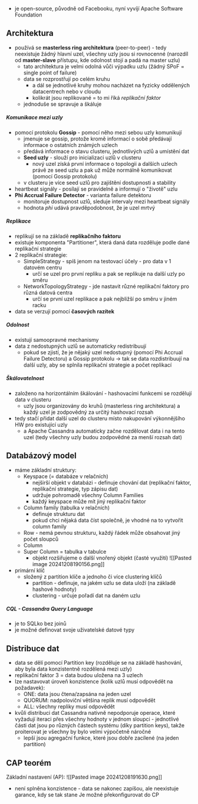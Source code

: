 - je open-source, původně od Facebooku, nyní vyvíjí Apache Software Foundation
## Architektura
- používá se **masterless ring architektura** (peer-to-peer) - tedy neexistuje žádný hlavní uzel, všechny uzly jsou si rovnocenné (narozdíl od **master-slave** přístupu, kde odolnost stojí a padá na master uzlu)
	- tato architektura je velmi odolná vůči výpadku uzlu (žádný SPoF = single point of failure)
	- data se rozprostřují po celém kruhu
		- a dál se jednotlivé kruhy mohou nacházet na fyzicky oddělených datacentrech nebo v cloudu
		- kolikrát jsou replikované = to mi říká *replikační faktor* 
	- jednoduše se spravuje a škáluje
##### Komunikace mezi uzly
- pomocí protokolu **Gossip** - pomocí něho mezi sebou uzly komunikují
	- jmenuje se gossip, protože kromě informací o sobě předávají informace o ostatních známých uzlech
	- předává informace o stavu clusteru, jednotlivých uzlů a umístění dat
	- **Seed uzly** - slouží pro inicializaci uzlů v clusteru
		- nový uzel získá první informace o topologii a dalších uzlech právě ze seed uzlu a pak už může normálně komunikovat (pomocí Gossip protokolu)
	- v clusteru je více seed uzlů pro zajištění dostupnosti a stability
- heartbeat signály - posílají se pravidelně a informují o "životě" uzlu
- **Phi Accrual Failure Detector** - varianta failure detektoru
	- monitoruje dostupnost uzlů, sleduje intervaly mezi heartbeat signály
	- hodnota *phi* udává pravděpodobnost, že je uzel mrtvý
##### Replikace
- replikují se na základě **replikačního faktoru**
- existuje komponenta "Partitioner", která daná data rozděluje podle dané replikační strategie
- 2 replikační strategie:
	- SimpleStrategy - spíš jenom na testovací účely - pro data v 1 datovém centru
		- určí se uzel pro první repliku a pak se replikuje na další uzly po směru
	- NetworkTopologyStrategy - jde nastavit různé replikační faktory pro různá datová centra
		- určí se první uzel replikace a pak nejbližší po směru v jiném racku
- data se verzují pomocí **časových razítek** 
##### Odolnost
- existují samoopravné mechanismy
- data z nedostupných uzlů se automaticky redistribuují
	- pokud se zjistí, že je nějaký uzel nedostupný (pomocí Phi Accrual Failure Detectoru) a Gossip protokolu -> tak se data rozdistribuují na další uzly, aby se splnila replikační strategie a počet replikací
##### Škálovatelnost
- založeno na horizontálním škálování - hashovacími funkcemi se rozdělují data v clusteru
	- uzly jsou organizovány do kruhů (masterless ring architektura) a každý uzel je zodpovědný za určitý hashovací rozsah
- tedy stačí přidat další uzel do clusteru místo nakupování výkonnějšího HW pro existující uzly
	- a Apache Cassandra automaticky začne rozdělovat data i na tento uzel (tedy všechny uzly budou zodpovědné za menší rozsah dat)
## Databázový model
- máme základní struktury:
	- Keyspace (= databáze v relačních)
		- nejširší objekt v databázi - definuje chování dat (replikační faktor, replikační strategie, typ zápisu dat)
		- udržuje pohromadě všechny Column Families
		- každý keyspace může mít jiný replikační faktor
	- Column family (tabulka v relačních)
		- definuje strukturu dat
		- pokud chci nějaká data číst společně, je vhodné na to vytvořit column family
	- Row - nemá pevnou strukturu, každý řádek může obsahovat jiný počet sloupců
	- Column
	- Super Column = tabulka v tabulce
		- objekt rozšiřujeme o další vnořený objekt (časté využití)
![[Pasted image 20241208190156.png]]
- primární klíč
	- složený z partition klíče a jednoho či více clustering klíčů
		- partition - definuje, na jakém uzlu se data uloží (na základě hashové hodnoty)
		- clustering - určuje pořadí dat na daném uzlu
##### CQL - Cassandra Query Language
- je to SQLko bez joinů
- je možné definovat svoje uživatelské datové typy
## Distribuce dat
- data se dělí pomocí Partition key (rozděluje se na základě hashování, aby byla data konzistentně rozdělená mezi uzly)
- replikační faktor 3 = data budou uložena na 3 uzlech
- lze nastavovat úroveň konzistence (kolik uzlů musí odpovědět na požadavek):
	- ONE: data jsou čtena/zapsána na jeden uzel
	- QUORUM: nadpoloviční většina replik musí odpovědět
	- ALL: všechny repliky musí odpovědět
- kvůli distribuci dat Cassandra nativně nepodporuje operace, které vyžadují iteraci přes všechny hodnoty v jednom sloupci - jednotlivé části dat jsou po různých částech systému (díky partition keys), takže proiterovat je všechny by bylo velmi výpočetně náročné
	- lepší jsou agregační funkce, které jsou dobře zacílené (na jeden partition)
## CAP teorém
Základní nastavení (AP):
![[Pasted image 20241208191630.png]]
- není splněna konzistence - data se nakonec zapíšou, ale neexistuje garance, kdy se tak stane
Je možné překonfigurovat do CP
